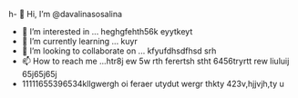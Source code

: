 h- 👋 Hi, I’m @davalinasosalina
- 👀 I’m interested in ... heghgfehth56k eyytkeyt
- 🌱 I’m currently learning ... kuyr
- 💞️ I’m looking to collaborate on ... kfyufdhsdfhsd srh
- 📫 How to reach me ...htr8j ew 5w rth ferertsh stht 6456tryrtt rew liuluij 65j65j65j
- 11111655396534kllgwergh oi feraer utydut wergr thkty
423v,hjjvjh,ty u
<!---ertu
davalinasosalina/davalinasosalina is a ✨ special ✨ repository because its `README.md` (this file) appears on your GitHub profile.
You can click the Preview link to take a look at your changes.
--->
